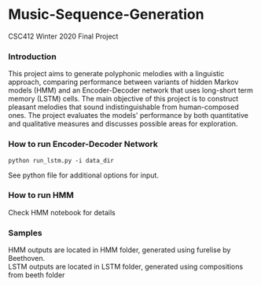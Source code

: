 # Music-Sequence-Generation
CSC412 Winter 2020 Final Project

### Introduction
This project aims to generate polyphonic melodies with a linguistic approach, comparing performance between variants of hidden Markov models (HMM) and an Encoder-Decoder network that uses long-short term memory (LSTM) cells. The main objective of this project is to construct pleasant melodies that sound indistinguishable from human-composed ones. The project evaluates the models' performance by both quantitative and qualitative measures and discusses possible areas for exploration.


### How to run Encoder-Decoder Network
```shell
python run_lstm.py -i data_dir
```
See python file for additional options for input. 


### How to run HMM
Check HMM notebook for details


### Samples
HMM outputs are located in HMM folder, generated using furelise by Beethoven. <br>
LSTM outputs are located in LSTM folder, generated using compositions from beeth folder

